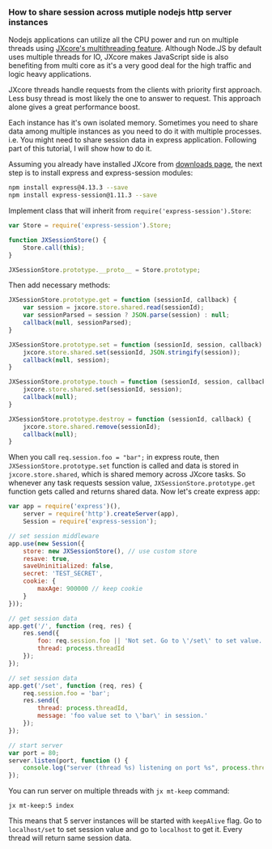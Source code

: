 ### How to share session across mutiple nodejs http server instances

Nodejs applications can utilize all the CPU power and run on multiple threads using [JXcore's multithreading feature](http://jxcore.com/multithreaded-javascript-tasks/). Although Node.JS by default uses multiple threads for IO, JXcore makes JavaScript side is also benefiting from multi core as it's a very good deal for the high traffic and logic heavy applications. 

JXcore threads handle requests from the clients with priority first approach. Less busy thread is most likely the one to answer to request. This approach alone gives a great performance boost.

Each instance has it's own isolated memory. Sometimes you need to share data among multiple instances as you need to do it with multiple processes. i.e. You might need to share session data in express application. Following part of this tutorial, I will show how to do it.

Assuming you already have installed JXcore from [downloads page](http://jxcore.com/downloads), the next step is to install express and express-session modules:

```bash
npm install express@4.13.3 --save
npm install express-session@1.11.3 --save
```

Implement class that will inherit from `require('express-session').Store`:

```javascript
var Store = require('express-session').Store;

function JXSessionStore() {
    Store.call(this);
}

JXSessionStore.prototype.__proto__ = Store.prototype;
```

Then add necessary methods:

```javascript
JXSessionStore.prototype.get = function (sessionId, callback) {
    var session = jxcore.store.shared.read(sessionId);
    var sessionParsed = session ? JSON.parse(session) : null;
    callback(null, sessionParsed);
}

JXSessionStore.prototype.set = function (sessionId, session, callback) {
    jxcore.store.shared.set(sessionId, JSON.stringify(session));
    callback(null, session);
}

JXSessionStore.prototype.touch = function (sessionId, session, callback) {
    jxcore.store.shared.set(sessionId, session);
    callback(null);
}

JXSessionStore.prototype.destroy = function (sessionId, callback) {
    jxcore.store.shared.remove(sessionId);
    callback(null);
}
```

When you call `req.session.foo = "bar";` in express route, then `JXSessionStore.prototype.set` function is called and data is stored in `jxcore.store.shared`, which is shared memory across JXcore tasks. So whenever any task requests session value, `JXSessionStore.prototype.get` function gets called and returns shared data. Now let's create express app:

```javascript
var app = require('express')(),
    server = require('http').createServer(app),
    Session = require('express-session');

// set session middleware
app.use(new Session({
    store: new JXSessionStore(), // use custom store
    resave: true,
    saveUninitialized: false,
    secret: 'TEST_SECRET',
    cookie: {
        maxAge: 900000 // keep cookie
    }
}));

// get session data
app.get('/', function (req, res) {
    res.send({
        foo: req.session.foo || 'Not set. Go to \'/set\' to set value.',
        thread: process.threadId
    });
});

// set session data
app.get('/set', function (req, res) {
    req.session.foo = 'bar';
    res.send({
        thread: process.threadId,
        message: 'foo value set to \'bar\' in session.'
    });
});

// start server
var port = 80;
server.listen(port, function () {
    console.log("server (thread %s) listening on port %s", process.threadId, port);
});
```

You can run server on multiple threads with `jx mt-keep` command:

    jx mt-keep:5 index

This means that 5 server instances will be started with `keepAlive` flag. Go to `localhost/set` to set session value and go to `localhost` to get it. Every thread will return same session data.
